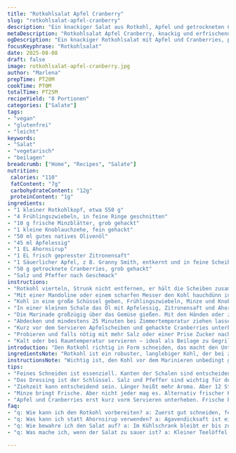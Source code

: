 ```yaml
---
title: "Rotkohlsalat Apfel Cranberry"
slug: "rotkohlsalat-apfel-cranberry"
description: "Ein knackiger Salat aus Rotkohl, Apfel und getrockneten Cranberries mit einer würzigen Vinaigrette aus Olivenöl, Apfelessig und Ahornsirup. Weniger Zucker, dafür mit frischem Zitronensaft und Minze statt Petersilie für eine frische Note. Der Kohl wird hauchdünn geschnitten, um Textur zu bewahren und Aroma intensiv einzuziehen. Der Salat erhält seine Tiefe durch das Marinieren über Nacht, ideal zum Vorbereiten. Perfekt als Beilage oder leichtes Gericht, vegan, glutenfrei und ohne Milchprodukte. Bekannt für seine angenehme Säure und das süß-herbe Mundgefühl der Früchte."
metaDescription: "Rotkohlsalat Apfel Cranberry, knackig und erfrischend, mit einer würzigen Vinaigrette. Ideal für besondere Anlässe in der Schweiz."
ogDescription: "Ein knackiger Rotkohlsalat mit Apfel und Cranberries, perfekt als Beilage oder leichter Snack für jede Gelegenheit."
focusKeyphrase: "Rotkohlsalat"
date: 2025-08-08
draft: false
image: rotkohlsalat-apfel-cranberry.jpg
author: "Marlena"
prepTime: PT20M
cookTime: PT0M
totalTime: PT25M
recipeYield: "8 Portionen"
categories: ["Salate"]
tags:
- "vegan"
- "glutenfrei"
- "leicht"
keywords:
- "Salat"
- "vegetarisch"
- "beilagen"
breadcrumb: ["Home", "Recipes", "Salate"]
nutrition: 
 calories: "110"
 fatContent: "7g"
 carbohydrateContent: "12g"
 proteinContent: "1g"
ingredients:
- "1 kleiner Rotkohlkopf, etwa 550 g"
- "4 Frühlingszwiebeln, in feine Ringe geschnitten"
- "10 g frische Minzblätter, grob gehackt"
- "1 kleine Knoblauchzehe, fein gehackt"
- "50 ml gutes natives Olivenöl"
- "45 ml Apfelessig"
- "1 EL Ahornsirup"
- "1 EL frisch gepresster Zitronensaft"
- "1 Säuerlicher Apfel, z B. Granny Smith, entkernt und in feine Scheiben geschnitten"
- "50 g getrocknete Cranberries, grob gehackt"
- "Salz und Pfeffer nach Geschmack"
instructions:
- "Rotkohl vierteln, Strunk nicht entfernen, er hält die Scheiben zusammen beim Schneiden."
- "Mit einer Mandoline oder einem scharfen Messer den Kohl hauchdünn in sehr feine Streifen schneiden. Die Menge richtet sich nach Festigkeit und Volumen, ca 7 bis 8 Tassen."
- "Kohl in eine große Schüssel geben, Frühlingszwiebeln, Minze und Knoblauch sofort untermischen, damit sich Aromen verbinden."
- "In einer kleinen Schale das Öl mit Apfelessig, Zitronensaft und Ahornsirup verrühren. Mit Salz und frischem schwarzen Pfeffer kräftig abschmecken. Die Säure ist wichtig, um den Kohl etwas weicher zu machen."
- "Die Marinade großzügig über das Gemüse gießen. Mit den Händen oder zwei Gabeln gut durchmischen, so dass jede Faser benetzt ist und der Kohl beginnt, sich zu entspannen und leicht glänzt."
- "Abdecken und mindestens 25 Minuten bei Zimmertemperatur ziehen lassen; oder, nach Erfahrung, bis zu 12 Stunden in den Kühlschrank stellen. Die lange Zeit bringt Tiefe und macht den Kohl zarter."
- "Kurz vor dem Servieren Apfelscheiben und gehackte Cranberries unterheben. Die Frische des Apfels kontrastiert die süße Herbheit der Beeren."
- "Probieren und falls nötig mit mehr Salz oder einer Prise Zucker nachjustieren. Nicht übersalzen, um den natürlichen Geschmack zu bewahren."
- "Kalt oder bei Raumtemperatur servieren – ideal als Beilage zu Gegrilltem oder als leichter Snack."
introduction: "Den Rotkohl richtig in Form schneiden, das macht den Unterschied. Ich habe lange mit verschiedenen Schneidtechniken experimentiert – zu dick, zu zäh, zu bitter. Das hauchdünne Schneiden, fast schon hauchzart, macht ihn nicht nur leichter verdaulich, sondern sorgt für eine bessere Aufnahme der Marinade. Für die Vinaigrette rate ich, weniger Süße zu verwenden als man denkt. Ahornsirup gibt Tiefe, Zitronensaft bringt Frische, und Apfelessig rundet das Ganze ab. Die Minze anstelle von Petersilie bringt einen überraschend frischen Twist, der bei meinen Gästen sehr gut ankommt. Die Kombination mit säuerlichem Apfel und getrockneten Cranberries ist nicht neu, doch fein abgestimmt und mit längerer Ziehzeit ergibt das einen knackigen, aromatischen Salat, der lange im Gedächtnis bleibt. Wer es nicht eilig hat, sollte den Salat gut durchziehen lassen – das macht das Aroma erst richtig rund."
ingredientsNote: "Rotkohl ist ein robuster, langlebiger Kohl, der bei zu grobem Schneiden schnell bissig und schwer wird. Feines Schneiden ist eine Königsdisziplin – ich bevorzuge eine Mandoline, um gleichmäßige Streifen zu erhalten. Wer keinen hat, nutzt ein sehr scharfes Messer, am besten mit wenig Druck und schau, dass der Kohl frisch und fest ist. Statt Minze lässt sich auch frischer Koriander verwenden oder man mischt beides. Die Frühlingszwiebeln bieten eine milde Schärfe; zwei bis drei zeigen manchmal schon zu viel Zwiebelpower und können den Salat dominieren, also lieber dosieren. Ahornsirup im Dressing harmoniert perfekt, ersetzt in Not auch Agavendicksaft oder ein mildes flüssiges Süßungsmittel. Die Menge des Essigs kann je nach Säuregehalt angepasst werden, am besten immer ausprobieren und mehr geben. Für die Frische sorgen der Zitronensaft und der Apfel – hier darf ruhig ein knackiger, etwas saurer Apfel verwendet werden, der die Süße der Cranberries ausbalanciert, die sonst zu dominant wirken könnten."
instructionsNote: "Wichtig ist, den Kohl vor dem Marinieren unbedingt gut zu schneiden und die Mandoline effektiv zu reinigen, bevor du mit den anderen Zutaten weitermachst. Das gleichzeitige Unterheben von Frühlingszwiebeln, Minze und Knoblauch vor dem Anrichten sorgt für gleichmäßige Aromaverteilung. Die Vinaigrette muss kräftig gewürzt sein, sie wird später durch die kühlen Zutaten abgeschwächt. Die Mischung mit den Händen macht den Unterschied – man spürt, wie die Fasern sich einlegen und weich werden. Einfaches Rühren reicht nicht. Die Einwirkzeit verlängern, wenn möglich – je länger, desto besser entwickelt sich das Aroma. Erst kurz vor dem Servieren Apfel und Cranberries hinzufügen, damit die Frucht frisch bleibt. Wer öfter Salate macht, weiß, Zutaten, die vorher zu lange ziehen, verlieren Knack und Aroma. Nur mit der richtigen Dosierung von Salz und Pfeffer erreicht man die Balance. Und immer daran denken – wenn zu sauer, eine Prise Zucker oder Honig zum Ausgleich geben."
tips:
- "Feines Schneiden ist essenziell. Kanten der Schalen sind entscheidend. Eine gute Mandoline sorgt für die richtige Textur. Achte darauf, fest gedrückt zu führen, sonst wird der Kohl zäh. Günstige Mandolinen Funktionen kann ungenau sein. Besser tiefe, gerade Fläche wählen oder ein echtes Kochmesser. Wenn der Rotkohl frisch und fest ist, klappt das gleichmäßige Schneiden viel besser."
- "Das Dressing ist der Schlüssel. Salz und Pfeffer sind wichtig für den Geschmack. Zitronensaft bringt Frische, Ahornsirup Tiefe. Manchmal zu dominant, wenn zu viel Essig. Also schrittweise hinzufügen und abschmecken. Wenn es zu süß wird, einfach mehr Zitronensaft geben. Jasmintee als Alternativ zum Öl probieren für neuen Geschmack."
- "Ziehzeit kann entscheidend sein. Länger heißt mehr Aroma. Aber 12 Stunden ist nicht zwingend notwendig. Kürzer zieht weniger gut, wird auch nicht so knackig. Zimmertemperatur ist ideal. Salatschüssel aus Glas könnte die Aromen beeinflussen. Metall manchmal unangenehm. Experimentiere mit Porzellan."
- "Minze bringt Frische. Aber nicht jeder mag es. Alternativ frischer Koriander oder Basilikum macht auch was her. Das Verhältnis ändert den Eindruck. Frühlingszwiebeln sind milder als normale Zwiebeln. Zu viele können überhand nehmen. Eine gute Balance finden für den richtigen Biss."
- "Apfel und Cranberries erst kurz vorm Servieren unterheben. Frische bleibt erhalten. Die Textur ist das Ziel. Glänzend und knackig alles vermengen. Ein bisschen Obstsaft in die Marinade - entweder Apfel oder Orange. Das kann den Geschmack intensivieren."
faq:
- "q: Wie kann ich den Rotkohl vorbereiten? a: Zuerst gut schneiden, feine Streifen sind wichtig. Richtig schneiden sorgt für Knackigkeit. Mit Mandoline oder scharfem Messer arbeiten. Frischer und fester Kohl ist die Basis."
- "q: Was kann ich statt Ahornsirup verwenden? a: Agavendicksaft ist ein guter Ersatz. Honig im Notfall, aber Achtung bei vegan. Zuckeraustauschstoffe sollten gut überlegt werden. Filterung ist entscheidend."
- "q: Wie bewahre ich den Salat auf? a: Im Kühlschrank bleibt er bis zu zwei Tage frisch. Abgedeckt in einer Schüssel. Aber nicht zu lange, verliert an Biss. Reste sind kein Problem, aber nicht länger ziehen lassen."
- "q: Was mache ich, wenn der Salat zu sauer ist? a: Kleiner Teelöffel Zucker oder ein Schuss Honig helfen enorm. Den Anteil anders zu gewichten, ist wichtig. Manchmal muss man die Balance finden. Frisches Obst neutralisiert auch sehr gut."

---
```

